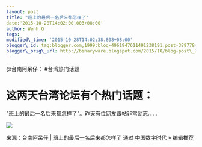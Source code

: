 ```yaml
--- 
layout: post 
title: "班上的最后一名后来都怎样了" 
date:'2015-10-28T14:02:00.003+08:00' 
author: Wenh Q
tags:
modified\_time: '2015-10-28T14:02:38.808+08:00' 
blogger\_id: tag:blogger.com,1999:blog-4961947611491238191.post-3897784169767904590
blogger\_orig\_url: http://binaryware.blogspot.com/2015/10/blog-post\_28.html
---
```

@台南阿呆仔：
#台湾热门话题
# 这两天台湾论坛有个热门话题：
"班上的最后一名后来都怎样了"。昨天有位网友跟帖非常励志……













![](https://images-blogger-opensocial.googleusercontent.com/gadgets/proxy?url=http%3A%2F%2Fww1.sinaimg.cn%2Fbmiddle%2Fbff7300fgw1er771glmdkj20c82ia48q.jpg&container=blogger&gadget=a&rewriteMime=image%2F*)
<div>




</div>

<div>

来源：[台南阿呆仔 |
班上的最后一名后来都怎样了](http://feedproxy.google.com/~r/chinagfwblog/~3/EXnNKTLJi0Q/) 通过 [中国数字时代
»
编辑推荐](http://pipes.yahoo.com/pipes/pipe.info?_id=4ebbe79f06d4342d785a0cab9913dc0c)

</div>
